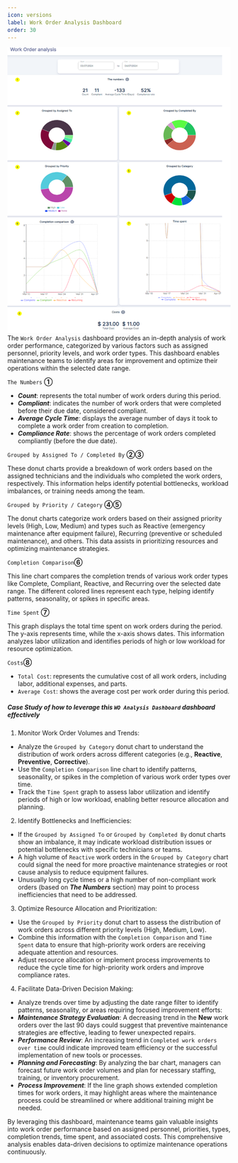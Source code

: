 ```yaml
---
icon: versions
label: Work Order Analysis Dashboard
order: 30
---
```


![](../../static/img/image146.png)
The `Work Order Analysis` dashboard provides an in-depth analysis of work order performance, categorized by various factors such as assigned personnel, priority levels, and work order types. This dashboard enables maintenance teams to identify areas for improvement and optimize their operations within the selected date range.

`The Numbers` **①**
- ***Count***: represents the total number of work orders during this period.
- ***Compliant***: indicates the number of work orders that were completed before their due date, considered compliant.
- ***Average Cycle Time***: displays the average number of days it took to complete a work order from creation to completion.
- ***Compliance Rate***: shows the percentage of work orders completed compliantly (before the due date).

`Grouped by Assigned To / Completed By` **②③**

These donut charts provide a breakdown of work orders based on the assigned technicians and the individuals who completed the work orders, respectively. This information helps identify potential bottlenecks, workload imbalances, or training needs among the team.

`Grouped by Priority / Category` **④⑤**

The donut charts categorize work orders based on their assigned priority levels (High, Low, Medium) and types such as Reactive (emergency maintenance after equipment failure), Recurring (preventive or scheduled maintenance), and others. This data assists in prioritizing resources and optimizing maintenance strategies.

`Completion Comparison`**⑥**

This line chart compares the completion trends of various work order types like Complete, Compliant, Reactive, and Recurring over the selected date range. The different colored lines represent each type, helping identify patterns, seasonality, or spikes in specific areas.

`Time Spent` **⑦**

This graph displays the total time spent on work orders during the period. The y-axis represents time, while the x-axis shows dates. This information analyzes labor utilization and identifies periods of high or low workload for resource optimization.

`Costs`**⑧**
- `Total Cost`: represents the cumulative cost of all work orders, including labor, additional expenses, and parts.
- `Average Cost`: shows the average cost per work order during this period.

##### Case Study of how to leverage this `WO Analysis Dashboard` dashboard effectively
1. Monitor Work Order Volumes and Trends:
- Analyze the `Grouped by Category` donut chart to understand the distribution of work orders across different categories (e.g., **Reactive**, **Preventive**, **Corrective**).
- Use the `Completion Comparison` line chart to identify patterns, seasonality, or spikes in the completion of various work order types over time.
- Track the `Time Spent` graph to assess labor utilization and identify periods of high or low workload, enabling better resource allocation and planning.
2. Identify Bottlenecks and Inefficiencies:
- If the `Grouped by Assigned To` or `Grouped by Completed By` donut charts show an imbalance, it may indicate workload distribution issues or potential bottlenecks with specific technicians or teams.
- A high volume of `Reactive` work orders in the `Grouped by Category` chart could signal the need for more proactive maintenance strategies or root cause analysis to reduce equipment failures.
- Unusually long cycle times or a high number of non-compliant work orders (based on ***The Numbers*** section) may point to process inefficiencies that need to be addressed.
3. Optimize Resource Allocation and Prioritization:
- Use the `Grouped by Priority` donut chart to assess the distribution of work orders across different priority levels (High, Medium, Low).
- Combine this information with the `Completion Comparison` and `Time Spent` data to ensure that high-priority work orders are receiving adequate attention and resources.
- Adjust resource allocation or implement process improvements to reduce the cycle time for high-priority work orders and improve compliance rates.
4. Facilitate Data-Driven Decision Making:
- Analyze trends over time by adjusting the date range filter to identify patterns, seasonality, or areas requiring focused improvement efforts:
- ***Maintenance Strategy Evaluation***: A decreasing trend in the **New** work orders over the last 90 days could suggest that preventive maintenance strategies are effective, leading to fewer unexpected repairs.
- ***Performance Review***: An increasing trend in `Completed work orders over time` could indicate improved team efficiency or the successful implementation of new tools or processes.
- ***Planning and Forecasting***: By analyzing the bar chart, managers can forecast future work order volumes and plan for necessary staffing, training, or inventory procurement.
- ***Process Improvement***: If the line graph shows extended completion times for work orders, it may highlight areas where the maintenance process could be streamlined or where additional training might be needed.

By leveraging this dashboard, maintenance teams gain valuable insights into work order performance based on assigned personnel, priorities, types, completion trends, time spent, and associated costs. This comprehensive analysis enables data-driven decisions to optimize maintenance operations continuously.